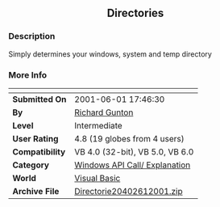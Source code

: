 ﻿<div align="center">

## Directories


</div>

### Description

Simply determines your windows, system and temp directory
 
### More Info
 


<span>             |<span>
---                |---
**Submitted On**   |2001-06-01 17:46:30
**By**             |[Richard Gunton](https://github.com/Planet-Source-Code/PSCIndex/blob/master/ByAuthor/richard-gunton.md)
**Level**          |Intermediate
**User Rating**    |4.8 (19 globes from 4 users)
**Compatibility**  |VB 4\.0 \(32\-bit\), VB 5\.0, VB 6\.0
**Category**       |[Windows API Call/ Explanation](https://github.com/Planet-Source-Code/PSCIndex/blob/master/ByCategory/windows-api-call-explanation__1-39.md)
**World**          |[Visual Basic](https://github.com/Planet-Source-Code/PSCIndex/blob/master/ByWorld/visual-basic.md)
**Archive File**   |[Directorie20402612001\.zip](https://github.com/Planet-Source-Code/richard-gunton-directories__1-23690/archive/master.zip)








